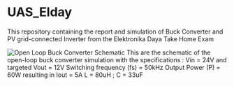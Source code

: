 # UAS_Elday
This repository containing the report and simulation of Buck Converter and PV grid-connected Inverter from the Elektronika Daya Take Home Exam

![Open Loop Buck Converter Schematic](https://github.com/user-attachments/assets/015f98d1-8c74-4325-b3e9-fbde7168edf2)
This are the schematic of the open-loop buck converter simulation with the specifications :
Vin = 24V and targeted Vout = 12V
Switching frequency (fs) = 50kHz
Output Power (P) = 60W resulting in Iout = 5A
L = 80uH ; C = 33uF

